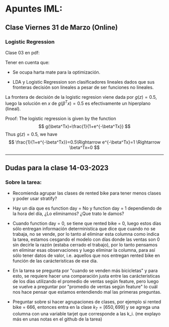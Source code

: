 # Apuntes IML:

## Clase Viernes 31 de Marzo (Online)

### Logistic Regression

Clase 03 en pdf:

Tener en cuenta que:

* Se ocupa harta mate para la optimización.

* LDA y Logistic Regression son clasificadores lineales dados que sus fronteras decisión son lineales a pesar de ser funciones no lineales.

La frontera de decisión de la logistic regresion viene dada por $g(z)=0.5$, luego la solución en $x$ de $g(\beta^Tx)=0.5$ es efectivamente un hiperplano (lineal).

Proof: The logistic regression is given by the function
$$
g(\beta^Tx)=\frac{1}{1+e^{-\beta^Tx}}
$$
 Thus $g(z)=0.5$, we have
 $$
 \frac{1}{1+e^{-\beta^Tx}}=0.5\Rightarrow e^{-\beta^Tx}=1 \Rightarrow \beta^Tx=0
 $$

 <hr>

## Dudas para la clase 14-03-2023

### Sobre la tarea:

- Recomienda agrupar las clases de rented bike para tener menos clases y poder usar stratify?

- Hay un día que es function day = No y function day = 1 dependiendo de la hora del día, ¿Lo eliminamos? ¿Que trato le damos?

- Cuando function day = 0, se tiene  que rented bike = 0, luego estos días sólo entregan información deterministica que dice que cuando no se trabaja, no se vende, por lo tanto al eliminar esta columna como indica la tarea, estamos cesgando el modelo con días donde las ventas son 0 sin decirle la razón (estaba cerrado el trabajo), por lo tanto pensamos en eliminar esas observaciones y luego eliminar la columna, para así sólo tener datos de valor, i.e. aquellos que nos entregan rented bike en función de las carácteristicas de ese día.

- En la tarea se pregunta por "cuando se venden más bicicletas" y para esto, se requiere hacer una comparación justa entre las carácteristicas de los días utilizando el promedio de ventas según feature, pero luego se vuelve a preguntar por "promedio de ventas según feature" lo cuál nos hace pensar que estamos entendiendo mal las primeras preguntas.

- Preguntar sobre si hacer agrupaciones de clases, por ejemplo si rented bike = 666, entonces entra en la clase  $k_7 = [650,699]$ y se agrega una columna con una variable tarjet que corresponde a las k_i. (me explayo más en unas notas en el github de la tarea)